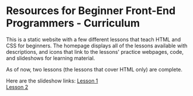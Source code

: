 # Resources for Beginner Front-End Programmers - Curriculum

This is a static website with a few different lessons that teach HTML and CSS for beginners. The homepage displays all of the lessons available with descriptions, and icons that link to the lessons' practice webpages, code, and slideshows for learning material.

As of now, two lessons (the lessons that cover HTML only) are complete.

Here are the slideshow links:
<a href = "https://docs.google.com/presentation/d/13w8vHCMTdhBgNaJ2MT3IjfFwnt9cozCY-0eubkrqZWM/edit?usp=sharing">Lesson 1</a>
<br>
<a href = "https://docs.google.com/presentation/d/15Pg9b_JKHSHxJbBM4XHXPXLciQTDNNHbBb_0W9B7a1k/edit?usp=sharing">Lesson 2</a>
